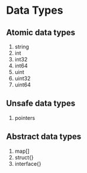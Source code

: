 # Data Types

## Atomic data types
1. string
2. int
3. int32
4. int64
5. uint
6. uint32
7. uint64

## Unsafe data types
1. pointers

## Abstract data types
1. map[]<datatype>
2. struct{}
3. interface{}